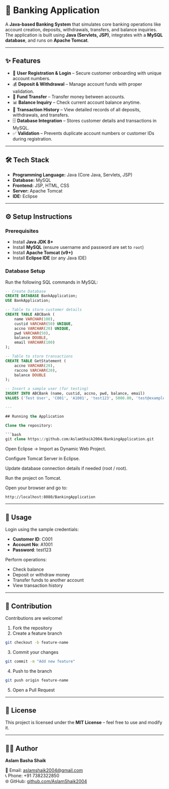 # 🏦 Banking Application

A **Java-based Banking System** that simulates core banking operations like account creation, deposits, withdrawals, transfers, and balance inquiries.  
The application is built using **Java (Servlets, JSP)**, integrates with a **MySQL database**, and runs on **Apache Tomcat**.

---

## ✨ Features
- 🔑 **User Registration & Login** – Secure customer onboarding with unique account numbers.  
- 💰 **Deposit & Withdrawal** – Manage account funds with proper validation.  
- 🔄 **Fund Transfer** – Transfer money between accounts.  
- 📊 **Balance Inquiry** – Check current account balance anytime.  
- 🧾 **Transaction History** – View detailed records of all deposits, withdrawals, and transfers.  
- 🗄️ **Database Integration** – Stores customer details and transactions in MySQL.  
- ✅ **Validation** – Prevents duplicate account numbers or customer IDs during registration.  

---

## 🛠️ Tech Stack
- **Programming Language:** Java (Core Java, Servlets, JSP)  
- **Database:** MySQL  
- **Frontend:** JSP, HTML, CSS  
- **Server:** Apache Tomcat  
- **IDE:** Eclipse  

---

## ⚙️ Setup Instructions

### Prerequisites
- Install **Java JDK 8+**  
- Install **MySQL** (ensure username and password are set to `root`)  
- Install **Apache Tomcat (v9+)**  
- Install **Eclipse IDE** (or any Java IDE)

### Database Setup
Run the following SQL commands in MySQL:

```sql
-- Create Database
CREATE DATABASE BankApplication;
USE BankApplication;

-- Table to store customer details
CREATE TABLE ABCBank (
    name VARCHAR(100),
    custid VARCHAR(50) UNIQUE,
    accno VARCHAR(20) UNIQUE,
    pwd VARCHAR(50),
    balance DOUBLE,
    email VARCHAR(100)
);

-- Table to store transactions
CREATE TABLE GetStatement (
    accno VARCHAR(20),
    raccno VARCHAR(20),
    balance DOUBLE
);

-- Insert a sample user (for testing)
INSERT INTO ABCBank (name, custid, accno, pwd, balance, email)
VALUES ('Test User', 'C001', 'A1001', 'test123', 5000.00, 'test@example.com');

---

## Running the Application

Clone the repository:

```bash
git clone https://github.com/AslamShaik2004/BankingApplication.git
```

Open Eclipse → Import as Dynamic Web Project.

Configure Tomcat Server in Eclipse.

Update database connection details if needed (root / root).

Run the project on Tomcat.

Open your browser and go to:

```arduino
http://localhost:8080/BankingApplication
```

---

## 🔐 Usage

Login using the sample credentials:

- **Customer ID**: C001  
- **Account No**: A1001  
- **Password**: test123  

Perform operations:

- Check balance  
- Deposit or withdraw money  
- Transfer funds to another account  
- View transaction history  

---

## 🤝 Contribution

Contributions are welcome!

1. Fork the repository  
2. Create a feature branch  

```bash
git checkout -b feature-name
```

3. Commit your changes  

```bash
git commit -m "Add new feature"
```

4. Push to the branch  

```bash
git push origin feature-name
```

5. Open a Pull Request  

---

## 📜 License

This project is licensed under the **MIT License** – feel free to use and modify it.

---

## 👨‍💻 Author

**Aslam Basha Shaik**  

📧 Email: [aslamshaik2004@gmail.com](mailto:aslamshaik2004@gmail.com)  
📞 Phone: +91 7382322850  
🌐 GitHub: [github.com/AslamShaik2004](https://github.com/AslamShaik2004)  
  
